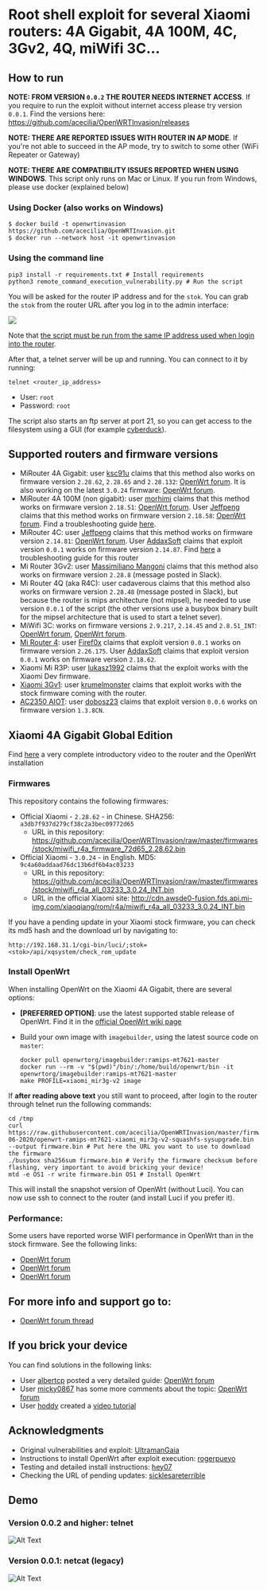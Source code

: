 # Root shell exploit for several Xiaomi routers: 4A Gigabit, 4A 100M, 4C, 3Gv2, 4Q, miWifi 3C...

## How to run

**NOTE: FROM VERSION `0.0.2` THE ROUTER NEEDS INTERNET ACCESS**. If you require to run the exploit without internet access please try version `0.0.1`. Find the versions here: https://github.com/acecilia/OpenWRTInvasion/releases

**NOTE: THERE ARE REPORTED ISSUES WITH ROUTER IN AP MODE**. If you're not able to succeed in the AP mode, try to switch to some other (WiFi Repeater or Gateway)

**NOTE: THERE ARE COMPATIBILITY ISSUES REPORTED WHEN USING WINDOWS**. This script only runs on Mac or Linux. If you run from Windows, please use docker (explained below)

### Using Docker (also works on Windows)

```console
$ docker build -t openwrtinvasion https://github.com/acecilia/OpenWRTInvasion.git
$ docker run --network host -it openwrtinvasion
```

### Using the command line

```shell
pip3 install -r requirements.txt # Install requirements
python3 remote_command_execution_vulnerability.py # Run the script
```

You will be asked for the router IP address and for the `stok`. You can grab the `stok` from the router URL after you log in to the admin interface:

![](readme/readme-001.png)

Note that [the script must be run from the same IP address used when login into the router](https://github.com/acecilia/OpenWRTInvasion/issues/97).

After that, a telnet server will be up and running. You can connect to it by running:

```
telnet <router_ip_address>
```

* User: `root`
* Password: `root`

The script also starts an ftp server at port 21, so you can get access to the filesystem using a GUI (for example [cyberduck](https://cyberduck.io)).

## Supported routers and firmware versions

* MiRouter 4A Gigabit: user [ksc91u](https://forum.openwrt.org/u/ksc91u) claims that this method also works on firmware version `2.28.62`, `2.28.65` and  `2.28.132`: [OpenWrt forum](https://forum.openwrt.org/t/xiaomi-mi-router-4a-gigabit-edition-r4ag-r4a-gigabit-fully-supported-but-requires-overwriting-spi-flash-with-programmer/36685/359). It is also working on the latest `3.0.24` firmware: [OpenWrt forum](https://forum.openwrt.org/t/xiaomi-mi-router-4a-gigabit-edition-r4ag-r4a-gigabit-fully-supported-and-flashable-with-openwrtinvasion/36685/1135).
* MiRouter 4A 100M (non gigabit): user [morhimi](https://forum.openwrt.org/u/morhimi) claims that this method works on firmware version `2.18.51`: [OpenWrt forum](https://forum.openwrt.org/t/xiaomi-mi-router-4a-gigabit-edition-r4ag-r4a-gigabit-fully-supported-but-requires-overwriting-spi-flash-with-programmer/36685/372). User [Jeffpeng](https://forum.openwrt.org/u/jeffpeng) claims that this method works on firmware version `2.18.58`: [OpenWrt forum](https://forum.openwrt.org/t/xiaomi-mi-router-4a-gigabit-edition-r4ag-r4a-gigabit-fully-supported-but-requires-overwriting-spi-flash-with-programmer/36685/373). Find a troubleshooting guide [here](https://github.com/acecilia/OpenWRTInvasion/issues/92).
* MiRouter 4C: user [Jeffpeng](https://forum.openwrt.org/u/jeffpeng) claims that this method works on firmware version `2.14.81`: [OpenWrt forum](https://forum.openwrt.org/t/support-for-xiaomi-mi-router-4c-r4cm/36418/31). User [AddaxSoft](https://github.com/acecilia/OpenWRTInvasion/issues/73) claims that exploit version `0.0.1` works on firmware version `2.14.87`. Find [here](https://github.com/acecilia/OpenWRTInvasion/issues/89) a troubleshooting guide for this router
* Mi Router 3Gv2: user [Massimiliano Mangoni](massimiliano.mangoni@gmail.com) claims that this method also works on firmware version `2.28.8` (message posted in Slack).
* Mi Router 4Q (aka R4C): user cadaverous claims that this method also works on firmware version `2.28.48` (message posted in Slack), but because the router is mips architecture (not mipsel), he needed to use version `0.0.1` of the script (the other versions use a busybox binary built for the mipsel architecture that is used to start a telnet sever).
* MiWifi 3C: works on firmware versions `2.9.217`, `2.14.45` and `2.8.51_INT`: [OpenWrt forum](https://forum.openwrt.org/t/support-for-xiaomi-miwifi-3c/11643/23), [OpenWrt forum](https://forum.openwrt.org/t/support-for-xiaomi-miwifi-3c/11643/17).
* [Mi Router 4](https://www.mi.com/miwifi4): user [Firef0x](https://github.com/acecilia/OpenWRTInvasion/issues/21#issuecomment-748619870) claims that exploit version `0.0.1` works on firmware version `2.26.175`. User [AddaxSoft](https://github.com/acecilia/OpenWRTInvasion/issues/73) claims that exploit version `0.0.1` works on firmware version `2.18.62`.
* Xiaomi Mi R3P: user [lukasz1992](https://github.com/acecilia/OpenWRTInvasion/issues/58) claims that the exploit works with the Xiaomi Dev firmware.
* [Xiaomi 3Gv1](https://openwrt.org/toh/hwdata/xiaomi/xiaomi_miwifi_3g): user [krumelmonster](https://github.com/acecilia/OpenWRTInvasion/issues/68#issue-814768067) claims that exploit works with the stock firmware coming with the router.
* [AC2350 AIOT](https://www.mi.com/global/mi-aiot-router-ac2350/): user [dobosz23](https://github.com/acecilia/OpenWRTInvasion/issues/46#issuecomment-774784301) claims that exploit version `0.0.6` works on firmware version `1.3.8CN`.

## Xiaomi 4A Gigabit Global Edition

Find [here](https://www.youtube.com/watch?v=a4fDwG3aEb8) a very complete introductory video to the router and the OpenWrt installation

### Firmwares

This repository contains the following firmwares:

* Official Xiaomi - `2.28.62` - in Chinese. SHA256: `a3db7f937d279cf38c2a3bec09772d65`
  * URL in this repository: https://github.com/acecilia/OpenWRTInvasion/raw/master/firmwares/stock/miwifi_r4a_firmware_72d65_2.28.62.bin
* Official Xiaomi - `3.0.24` - in English. MD5: `9c4a60addaad76dc13b6df6b4ac03233`
  * URL in this repository: https://github.com/acecilia/OpenWRTInvasion/raw/master/firmwares/stock/miwifi_r4a_all_03233_3.0.24_INT.bin
  * URL in the official Xiaomi site: http://cdn.awsde0-fusion.fds.api.mi-img.com/xiaoqiang/rom/r4a/miwifi_r4a_all_03233_3.0.24_INT.bin

If you have a pending update in your Xiaomi stock firmware, you can check its md5 hash and the download url by navigating to:

```
http://192.168.31.1/cgi-bin/luci/;stok=<stok>/api/xqsystem/check_rom_update
```

### Install OpenWrt

When installing OpenWrt on the Xiaomi 4A Gigabit, there are several options:

* **[PREFERRED OPTION]**: use the latest supported stable release of OpenWrt. Find it in the [official OpenWrt wiki page](https://openwrt.org/inbox/toh/xiaomi/xiaomi_mi_router_4a_gigabit_edition)

* Build your own image with `imagebuilder`, using the latest source code on `master`:

  ```
  docker pull openwrtorg/imagebuilder:ramips-mt7621-master
  docker run --rm -v "$(pwd)"/bin/:/home/build/openwrt/bin -it openwrtorg/imagebuilder:ramips-mt7621-master
  make PROFILE=xiaomi_mir3g-v2 image
  ```

If **after reading above text** you still want to proceed, after login to the router through telnet run the following commands:

```shell
cd /tmp
curl https://raw.githubusercontent.com/acecilia/OpenWRTInvasion/master/firmwares/OpenWrt/06-06-2020/openwrt-ramips-mt7621-xiaomi_mir3g-v2-squashfs-sysupgrade.bin --output firmware.bin # Put here the URL you want to use to download the firmware
./busybox sha256sum firmware.bin # Verify the firmware checksum before flashing, very important to avoid bricking your device!
mtd -e OS1 -r write firmware.bin OS1 # Install OpenWrt
```

This will install the snapshot version of OpenWrt (without Luci). You can now use ssh to connect to the router (and install Luci if you prefer it).

### Performance:

Some users have reported worse WIFI performance in OpenWrt than in the stock firmware. See the following links:

* [OpenWrt forum](https://forum.openwrt.org/t/xiaomi-mi-router-4a-gigabit-edition-r4ag-r4a-gigabit-fully-supported-but-requires-overwriting-spi-flash-with-programmer/36685/430)
* [OpenWrt forum](https://forum.openwrt.org/t/xiaomi-mi-router-4a-gigabit-edition-r4ag-r4a-gigabit-fully-supported-but-requires-overwriting-spi-flash-with-programmer/36685/431)
* [OpenWrt forum](https://forum.openwrt.org/t/xiaomi-mi-router-4a-gigabit-edition-r4ag-r4a-gigabit-fully-supported-but-requires-overwriting-spi-flash-with-programmer/36685/451)

## For more info and support go to:

* [OpenWrt forum thread](https://forum.openwrt.org/t/xiaomi-mi-router-4a-gigabit-edition-r4ag-r4a-gigabit-fully-supported-but-requires-overwriting-spi-flash-with-programmer/36685)

## If you brick your device

You can find solutions in the following links:

* User [albertcp](https://forum.openwrt.org/u/albertcp) posted a very detailed guide: [OpenWrt forum](https://forum.openwrt.org/t/xiaomi-mi-router-4a-gigabit-edition-r4ag-r4a-gigabit-fully-supported-but-requires-overwriting-spi-flash-with-programmer/36685/402)
* User [micky0867](https://forum.openwrt.org/u/micky0867) has some more comments about the topic: [OpenWrt forum](https://forum.openwrt.org/t/xiaomi-mi-router-4a-gigabit-edition-r4ag-r4a-gigabit-fully-supported-but-requires-overwriting-spi-flash-with-programmer/36685/391)
* User [hoddy](https://forum.openwrt.org/u/hoddy) created a [video tutorial](https://www.youtube.com/watch?v=VxzEvdDWU_s)

## Acknowledgments

* Original vulnerabilities and exploit: [UltramanGaia](https://github.com/UltramanGaia/Xiaomi_Mi_WiFi_R3G_Vulnerability_POC)
* Instructions to install OpenWrt after exploit execution: [rogerpueyo](https://forum.openwrt.org/t/xiaomi-mi-router-4a-gigabit-edition-r4ag-r4a-gigabit-fully-supported-but-requires-overwriting-spi-flash-with-programmer/36685/21)
* Testing and detailed install instructions: [hey07](https://forum.openwrt.org/t/xiaomi-mi-router-4a-gigabit-edition-r4ag-r4a-gigabit-fully-supported-but-requires-overwriting-spi-flash-with-programmer/36685/349)
* Checking the URL of pending updates: [sicklesareterrible](https://forum.openwrt.org/t/xiaomi-mi-router-4a-gigabit-edition-r4ag-r4a-gigabit-fully-supported-and-flashable-with-openwrtinvasion/36685/1114?u=acecilia)

## Demo

### Version 0.0.2 and higher: telnet

![Alt Text](readme/exploit-002.gif)

### Version 0.0.1: netcat (legacy)

![Alt Text](readme/exploit-001.gif)
